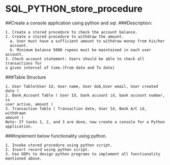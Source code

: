 # SQL_PYTHON_store_procedure
##Create a console application using python and sql.
###Description:
```
1. Create a stored procedure to check the account balance.
2. Create a stored procedure to withdraw the amount.
  a. User must have a sufficient amount to withdraw money from his/her
  account.
  b. Minimum balance 5000 rupees must be maintained in each user account.
3. Check account statement: Users should be able to check all transactions for
a given interval of time.(From date and To date)
```

###Table Structure
~~~
1. User Table(User Id, User name, User dob,User email, User created date )
2. Bank_Account Table ( User Id, bank account id, bank account number, is
user active, amount )
3. Transaction Table ( Transaction date, User Id, Bank A/C id, withdrawn
amount )
Note: If tasks 1, 2, and 3 are done, now create a console for a Python
application.
~~~
###Implement below functionality using python.
~~~
1. Invoke stored procedure using python script.
2. Insert record using python script.
3. Use OOPs to design python programs to implement all functionality
mentioned above.
~~~
